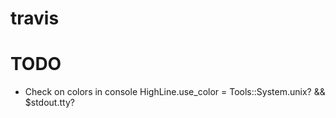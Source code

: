 travis
======


TODO
====
* Check on colors in console HighLine.use_color = Tools::System.unix? && $stdout.tty?
